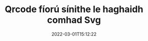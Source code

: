---
############################# Static ############################
layout: "auto-gen-signature"
date: 2022-03-01T15:12:22
draft: false
operation: Verify
signaturetype: Qrcode
fileformat: Svg
productName: Java
lang: ga
productCode: java
otherformats: pdf doc docx docm dot dotm dotx odt ott rtf xls xlsx xlsm xlsb csv ods ots xltx xltm ppt pptx pps ppsx odp otp potx potm pptm ppsm png jpg bmp gif tiff svg webp wmf
breadcrumb: Put Qrcode signature on Svg for Java

############################# Head ############################
head_title: "Fíorú Qrcode sínithe do chomhaid Svg trí Java"
head_description: "Ná húsáid ach cúpla líne de chód Java chun doiciméid Svg agus a gcuid sínithe Qrcode a fhíorú."

############################# Header ############################
title: "Qrcode fíorú sínithe le haghaidh comhad Svg"
description: "Soláthraíonn API do Java deis chun Qrcode sínithe ag Svg doiciméid a fhíorú. Seans go ndéanfar ríomhshínithe laistigh de do dhoiciméid Svg a fhíorú go tapa agus go héasca."
bg_image: "https://cms.admin.containerize.com/templates/aspose/App_Themes/V3/images/bg/header1.png"
bg_overlay: false
button:
    enable: true

############################# SubMenu ############################
submenu:
    enable: true

    left:
        img_alt: "GroupDocs.Signature for Java"
        image: "https://cms.admin.containerize.com/templates/groupdocs/images/product-logos/90x90-noborder/groupdocs-signature-java.png"
        product: "GroupDocs.Signature"
        platform: "Java"



############################# About ############################
about:
    enable: true
    title: "Faigh amach gnéithe nua API GroupDocs.Signature for Java"
    content: |
        Soláthraíonn [GroupDocs.Signature for Java](https://products.groupdocs.com/signature/java/) API raon leathan bealaí chun go leor formáidí doiciméad a phróiseáil trí úsáid a bhaint as sínithe leictreonacha. Tacaítear le go leor cineálacha sínithe digiteacha mar théacsanna, íomhánna, deimhnithe digiteacha, barrachóid, cóid QR, stampaí nó meiteashonraí. Is féidir le custaiméirí sínithe digiteacha a chur leis, a bhaint, a chur in eagar, a bhailíochtú nó a chuardach ag comhaid PDF, doiciméid MS Word, leabhair oibre MS Excel, láithreoireachtaí MS PowerPoint, comhaid Adobe Photoshop agus formáidí éagsúla íomhá. Tá líon iontach gnéithe agus socruithe breise ar fáil.
    

############################# Steps ############################
steps:
    enable: true
    title_left: "Conas Qrcode sínithe i do dhoiciméad Svg a bhailíochtú"
    content_left: |
        Áiríonn [GroupDocs.Signature for Java](https://products.groupdocs.com/signature/java/) gnéithe úsáideacha amhail fíorú Qrcode sínithe atá curtha ag Svg doiciméad. Bain úsáid as an deis seo gan cód breise a chur i bhfeidhm.
        
        * Ar an gcéad dul síos, aicme Sínithe meandrach ag soláthar mar chonair paraiméadar cruthaitheoir chuig doiciméad atá ceaptha a fhíorú.
        * Ar an dara dul síos, cruthaigh réad VerifyOptions nua agus socraigh na hairíonna riachtanacha go léir.
        * Ar deireadh, agairt oibiacht Signature Fíoraigh modh a rith VerifyOptions mar shampla.
        * Ansin próiseáil na torthaí fíoraithe.

    title_right: "Riachtanais Chórais"
    content_right: |
        Tacaítear le GroupDocs.Signature for Java ar gach mór-ardán agus córas oibriúcháin. Sula ndéanann tú an cód thíos, déan cinnte go bhfuil na réamhriachtanais seo a leanas suiteáilte ar do chóras.

        * Córais oibriúcháin: Microsoft Windows, Linux, MacOS
        * Timpeallachtaí forbartha: NetBeans, Intellij IDEA, Eclipse, etc.
        * Java runtime: J2SE 6.0 and above
        * Íoslódáil an leagan is déanaí de GroupDocs.Signature for Java ó [Maven](https://repository.groupdocs.com/webapp/#/artifacts/browse/tree/General/repo/com/groupdocs/groupdocs-signature)
         
    code: |
        ```java    
                
        // Set up input Svg file
        String filePath = "input.svg";

        // Instantiate Signature for input file
        Signature signature = new Signature(filePath);

        //Provide verification options
        QrCodeVerifyOptions options = new QrCodeVerifyOptions();

        // process only first page
        options.setPagesSetup(new PagesSetup());
        options.setPageNumber(1);
        options.setAllPages(false);
        // specify text match type
        options.setMatchType(TextMatchType.StartsWith);
        // specify text pattern to search
        options.setText("QrCode text");
                            
        // Verify document signatures
        VerificationResult result = signature.verify(options);

        //process result
        if (result.isValid())
        {
            //..
        }

        ```

############################# Demos ############################
demos:
    enable: true
    title: "Ag síniú le Qrcode sínithe Live Demo"
    content: |
       Cuir sínithe leictreonacha éagsúla le comhad Svg faoi láthair trí chuairt a thabhairt ar an suíomh Gréasáin [GroupDocs.Signature App](https://products.groupdocs.app/signature/family).          

############################# More Formats ############################
more_formats:
    enable: true
    title: "Fíoraigh Qrcode sínithe eile ag úsáid Java"
    content: |
        "Sínithe leictreonacha a chuirtear i ndoiciméid éagsúla a fhíorú. Seiceáil cáilíocht na sínithe sna formáidí comhaid coitianta mar a léirítear thíos."
    format: 
       
       
back_to_top:
    enable: true
---